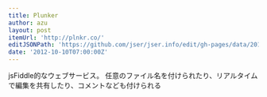 ```yaml
---
title: Plunker
author: azu
layout: post
itemUrl: 'http://plnkr.co/'
editJSONPath: 'https://github.com/jser/jser.info/edit/gh-pages/data/2012/10/index.json'
date: '2012-10-10T07:00:00Z'
---
```

jsFiddle的なウェブサービス。
任意のファイル名を付けられたり、リアルタイムで編集を共有したり、コメントなども付けられる
